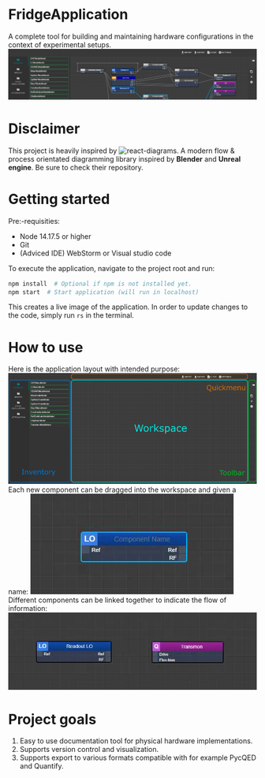 # FridgeApplication
A complete tool for building and maintaining hardware configurations in the context of experimental setups.
![](.gitbook/assets/TitleScreen.png)

# Disclaimer
This project is heavily inspired by ![react-diagrams](https://github.com/projectstorm/react-diagrams/tree/master). A modern flow & process orientated diagramming library inspired by **Blender** and **Unreal engine**. Be sure to check their repository.

# Getting started
Pre:-requisities:
- Node 14.17.5 or higher
- Git
- (Adviced IDE) WebStorm or Visual studio code

To execute the application, navigate to the project root and run:
```bash
npm install  # Optional if npm is not installed yet.
npm start  # Start application (will run in localhost)
```
This creates a live image of the application.
In order to update changes to the code, simply run `rs` in the terminal.

# How to use
Here is the application layout with intended purpose:
![](.gitbook/assets/Example3.png)
Each new component can be dragged into the workspace and given a name:
![](.gitbook/assets/Example2.gif)
Different components can be linked together to indicate the flow of information:
![](.gitbook/assets/Example3.gif)

# Project goals
1. Easy to use documentation tool for physical hardware implementations. 
2. Supports version control and visualization.
3. Supports export to various formats compatible with for example PycQED and Quantify.
